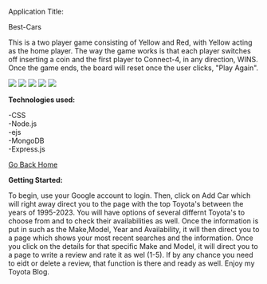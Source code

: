 
Application Title:

Best-Cars

This is a two player game consisting of Yellow and Red, with Yellow acting as the home player. The way the game works is that each player switches off inserting a coin and the first player to Connect-4, in any direction, WINS. Once the game ends, the board will reset once the user clicks, "Play Again".

<img src = "https://i.imgur.com/1JYhvxK.jpg)">
<img src = "https://i.imgur.com/1JYhvxK.jpg)">
<img src = "https://i.imgur.com/qbz7lY2.jpg)">
<img src = "https://i.imgur.com/HCxJ7WI.png)">
<img src = "https://i.imgur.com/2YFiS4g.png)">


**Technologies used:**

-CSS <br>
-Node.js<br>
-ejs<br>
-MongoDB <br>
-Express.js <br>



[Go Back Home](https://github.com/Dandd6541/Cars)

**Getting Started:**

To begin, use your Google account to login.
Then, click on Add Car which will right away direct you to the page with the top Toyota's between the years of 1995-2023.
You will have options of several differnt Toyota's to choose from and to check their availabilities as well.
Once the information is put in such as the Make,Model, Year and Availability, it will then direct you to a page which shows your most recent searches and the information.
Once you click on the details for that specific Make and Model, it will direct you to a page to write a review and rate it as wel (1-5).
If by any chance you need to eidt or delete a review, that function is there and ready as well. 
Enjoy my Toyota Blog. 
